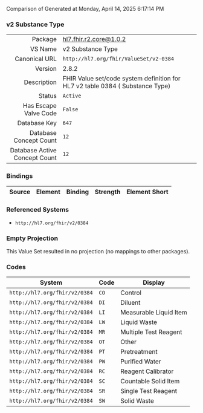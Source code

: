 Comparison of 
Generated at Monday, April 14, 2025 6:17:14 PM

### v2 Substance Type

|      |     |
| ---: | --- |
| Package | hl7.fhir.r2.core@1.0.2 |
| VS Name | v2 Substance Type |
| Canonical URL | `http://hl7.org/fhir/ValueSet/v2-0384` |
| Version | 2.8.2 |
| Description | FHIR Value set/code system definition for HL7 v2 table 0384 ( Substance Type) |
| Status | `Active` |
| Has Escape Valve Code | `False` |
| Database Key | `647` |
| Database Concept Count | `12` |
| Database Active Concept Count | `12` |
### Bindings

| Source | Element | Binding | Strength | Element Short |
| ------ | ------- | ------- | -------- | ------------- |

### Referenced Systems

* `http://hl7.org/fhir/v2/0384`
### Empty Projection

This Value Set resulted in no projection (no mappings to other packages).

### Codes

| System | Code | Display |
| ------ | ---- | ------- |
| `http://hl7.org/fhir/v2/0384` | `CO` | Control |
| `http://hl7.org/fhir/v2/0384` | `DI` | Diluent |
| `http://hl7.org/fhir/v2/0384` | `LI` | Measurable Liquid Item |
| `http://hl7.org/fhir/v2/0384` | `LW` | Liquid Waste |
| `http://hl7.org/fhir/v2/0384` | `MR` | Multiple Test Reagent |
| `http://hl7.org/fhir/v2/0384` | `OT` | Other |
| `http://hl7.org/fhir/v2/0384` | `PT` | Pretreatment |
| `http://hl7.org/fhir/v2/0384` | `PW` | Purified Water |
| `http://hl7.org/fhir/v2/0384` | `RC` | Reagent Calibrator |
| `http://hl7.org/fhir/v2/0384` | `SC` | Countable Solid Item |
| `http://hl7.org/fhir/v2/0384` | `SR` | Single Test Reagent |
| `http://hl7.org/fhir/v2/0384` | `SW` | Solid Waste |

